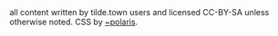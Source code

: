 </div>

</div>

<div id="footer">all content written by tilde.town users and licensed CC-BY-SA unless otherwise noted. CSS by <a href="/~polaris">~polaris</a>.</div>

<!-- left the </body> and </html> tags out of footer.md because markdown erroneously encloses them within <p> tags. This way, the browser correctly puts the </body> and </html> tags back in when evaluating the html source code -->
